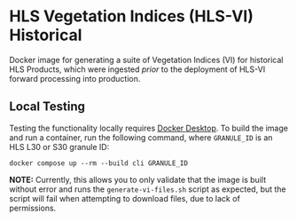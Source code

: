 # HLS Vegetation Indices (HLS-VI) Historical

Docker image for generating a suite of Vegetation Indices (VI) for historical
HLS Products, which were ingested _prior_ to the deployment of HLS-VI forward
processing into production.

## Local Testing

Testing the functionality locally requires [Docker Desktop].  To build the image
and run a container, run the following command, where `GRANULE_ID` is an HLS L30
or S30 granule ID:

```plain
docker compose up --rm --build cli GRANULE_ID
```

**NOTE:** Currently, this allows you to only validate that the image is built
without error and runs the `generate-vi-files.sh` script as expected, but the
script will fail when attempting to download files, due to lack of permissions.

[Docker Desktop]:
    https://docs.docker.com/desktop/

